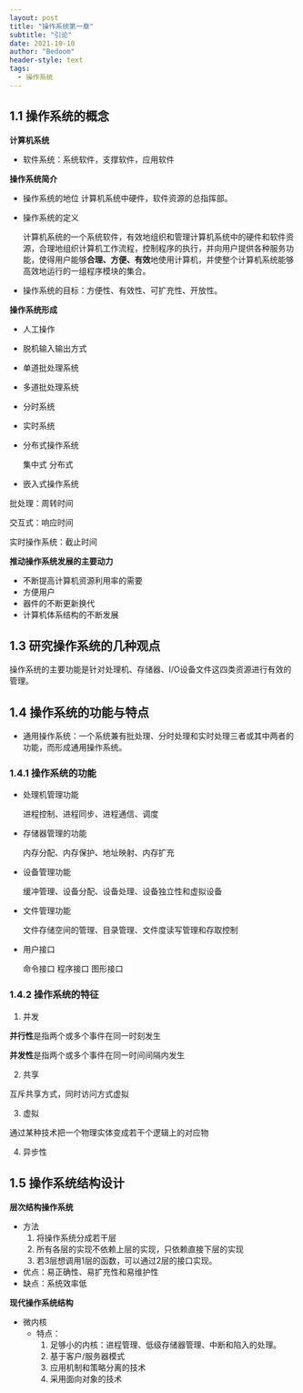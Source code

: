 ```yaml
---
layout: post
title: "操作系统第一章"
subtitle: "引论"
date: 2021-10-10
author: "Bedoom"
header-style: text
tags: 
  - 操作系统
---
```


## 1.1 操作系统的概念

**计算机系统**

* 软件系统：系统软件，支撑软件，应用软件

**操作系统简介**

* 操作系统的地位 计算机系统中硬件，软件资源的总指挥部。

* 操作系统的定义

  计算机系统的一个系统软件，有效地组织和管理计算机系统中的硬件和软件资源，合理地组织计算机工作流程，控制程序的执行，并向用户提供各种服务功能，使得用户能够**合理、方便、有效**地使用计算机，并使整个计算机系统能够高效地运行的一组程序模块的集合。

* 操作系统的目标：方便性、有效性、可扩充性、开放性。

**操作系统形成**

* 人工操作

* 脱机输入输出方式

* 单道批处理系统

* 多道批处理系统

* 分时系统

* 实时系统

* 分布式操作系统

  集中式 分布式

* 嵌入式操作系统

批处理：周转时间

交互式：响应时间

实时操作系统：截止时间

**推动操作系统发展的主要动力**

- 不断提高计算机资源利用率的需要
- 方便用户
- 器件的不断更新换代
- 计算机体系结构的不断发展

## 1.3 研究操作系统的几种观点

操作系统的主要功能是针对处理机、存储器、I/O设备文件这四类资源进行有效的管理。

## 1.4 操作系统的功能与特点

* 通用操作系统：一个系统兼有批处理、分时处理和实时处理三者或其中两者的功能，而形成通用操作系统。

### 1.4.1 操作系统的功能

* 处理机管理功能

  进程控制、进程同步、进程通信、调度

* 存储器管理的功能

  内存分配、内存保护、地址映射、内存扩充

* 设备管理功能

  缓冲管理、设备分配、设备处理、设备独立性和虚拟设备

* 文件管理功能

  文件存储空间的管理、目录管理、文件度读写管理和存取控制

* 用户接口

  命令接口 程序接口 图形接口

### 1.4.2 操作系统的特征

1. 并发 

**并行性**是指两个或多个事件在同一时刻发生

**并发性**是指两个或多个事件在同一时间间隔内发生

2. 共享

互斥共享方式，同时访问方式虚拟

3. 虚拟

通过某种技术把一个物理实体变成若干个逻辑上的对应物

4. 异步性

## 1.5 操作系统结构设计

**层次结构操作系统**

* 方法
  1. 将操作系统分成若干层
  2. 所有各层的实现不依赖上层的实现，只依赖直接下层的实现
  3. 若3层想调用1层的函数，可以通过2层的接口实现。
* 优点：易正确性、易扩充性和易维护性
* 缺点：系统效率低

**现代操作系统结构**

* 微内核
  * 特点：
    1. 足够小的内核：进程管理、低级存储器管理、中断和陷入的处理。
    2. 基于客户/服务器模式
    3. 应用机制和策略分离的技术
    4. 采用面向对象的技术
